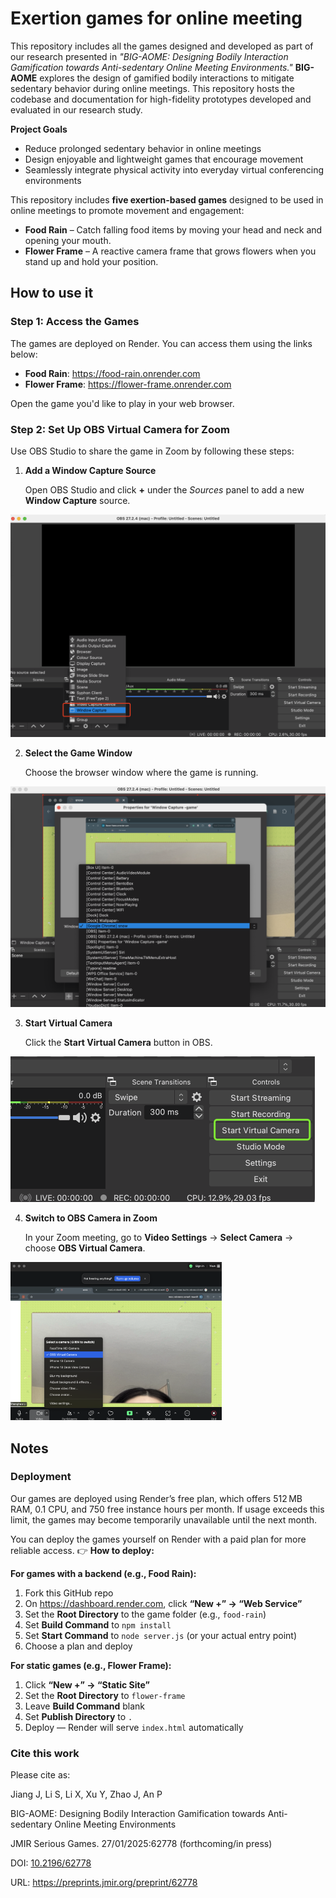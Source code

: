 # Exertion games for online meeting 

This repository includes all the games designed and developed as part of our research presented in *"BIG-AOME: Designing Bodily Interaction Gamification towards Anti-sedentary Online Meeting Environments."* **BIG-AOME** explores the design of gamified bodily interactions to mitigate sedentary behavior during online meetings. This repository hosts the codebase and documentation for high-fidelity prototypes developed and evaluated in our research study.

**Project Goals**

- Reduce prolonged sedentary behavior in online meetings
- Design enjoyable and lightweight games that encourage movement
- Seamlessly integrate physical activity into everyday virtual conferencing environments

This repository includes **five exertion-based games** designed to be used in online meetings to promote movement and engagement:

- **Food Rain** – Catch falling food items by moving your head and neck and opening your mouth.
- **Flower Frame** – A reactive camera frame that grows flowers when you stand up and hold your position.

## How to use it

### **Step 1: Access the Games**

The games are deployed on Render. You can access them using the links below:

- **Food Rain**: https://food-rain.onrender.com
- **Flower Frame**: https://flower-frame.onrender.com

Open the game you'd like to play in your web browser.

###  Step 2: Set Up OBS Virtual Camera for Zoom

Use OBS Studio to share the game in Zoom by following these steps:

1. **Add a Window Capture Source**

   Open OBS Studio and click **+** under the *Sources* panel to add a new **Window Capture** source.

![image-20250325151943627](image-20250325151943627.png)

2. **Select the Game Window**

   Choose the browser window where the game is running.

<img src="image-20250325152432184.png" alt="image-20250325152432184" style="zoom:50%;" />

3. **Start Virtual Camera**

   Click the **Start Virtual Camera** button in OBS.

<img src="image-20250325153052499.png" alt="image-20250325153052499" style="zoom:50%;" />

4. **Switch to OBS Camera in Zoom**

   In your Zoom meeting, go to **Video Settings** → **Select Camera** → choose **OBS Virtual Camera**.

<img src="image-20250325154555417.png" alt="image-20250325154555417" style="zoom: 33%;" />



## Notes

### Deployment 

Our games are deployed using Render’s free plan, which offers 512 MB RAM, 0.1 CPU, and 750 free instance hours per month.  If usage exceeds this limit, the games may become temporarily unavailable until the next month.

You can deploy the games yourself on Render with a paid plan for more reliable access.
 👉 **How to deploy:**

**For games with a backend (e.g., Food Rain):**

1. Fork this GitHub repo
2. On https://dashboard.render.com, click **“New +” → “Web Service”**
3. Set the **Root Directory** to the game folder (e.g., `food-rain`)
4. Set **Build Command** to `npm install`
5. Set **Start Command** to `node server.js` (or your actual entry point)
6. Choose a plan and deploy

**For static games (e.g., Flower Frame):**

1. Click **“New +” → “Static Site”**
2. Set the **Root Directory** to `flower-frame`
3. Leave **Build Command** blank
4. Set **Publish Directory** to `.`
5. Deploy — Render will serve `index.html` automatically

### Cite this work

Please cite as:

Jiang J, Li S, Li X, Xu Y, Zhao J, An P

BIG-AOME: Designing Bodily Interaction Gamification towards Anti-sedentary Online Meeting Environments

JMIR Serious Games. 27/01/2025:62778 (forthcoming/in press)

DOI: [10.2196/62778](https://doi.org/10.2196/62778)

URL: https://preprints.jmir.org/preprint/62778

